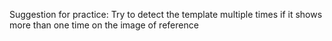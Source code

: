 Suggestion for practice: Try to detect the template multiple times if it shows more than one time on the image of reference
